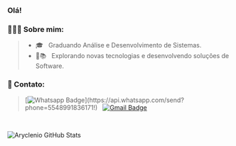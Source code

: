 

<br>

### Olá! 


<h3> 👨🏻‍💻 Sobre mim: </h3>

> - 🎓 &nbsp; Graduando Análise e Desenvolvimento de Sistemas.
> - 🤔📚 &nbsp; Explorando novas tecnologias e desenvolvendo soluções de Software.


<h3> 📧 Contato: </h3>

> [![Whatsapp Badge](https://img.shields.io/badge/-Whatsapp-4CA143?style=flat-square&labelColor=4CA143&logo=whatsapp&logoColor=white&link=https://api.whatsapp.com/send?phone=5548991836171!)](https://api.whatsapp.com/send?phone=5548991836171!)
&nbsp;
> [![Gmail Badge](https://img.shields.io/badge/-Gmail-c14438?style=flat-square&logo=Gmail&logoColor=white&link=mailto:matttalves@gmail.com)](mailto:matttalves@gmail.com)

<br>

![Aryclenio GitHub Stats](https://github-readme-stats.vercel.app/api?username=Matheus-Alpe&show_icons=true)
